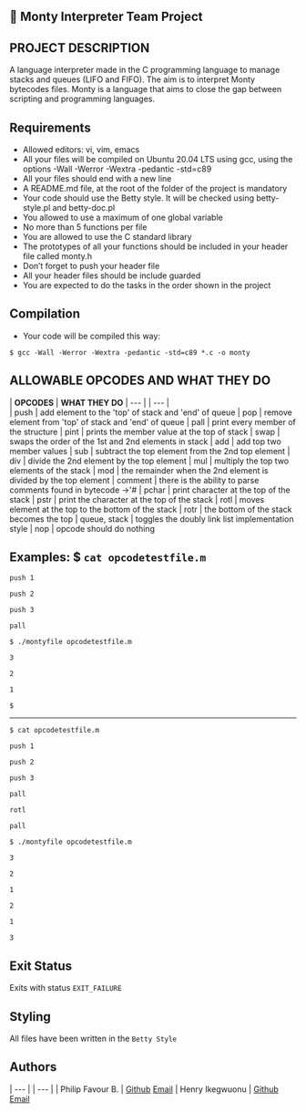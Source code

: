 ## :snake: Monty Interpreter Team Project

## PROJECT DESCRIPTION

A language interpreter made in the C programming language to manage stacks and queues (LIFO and FIFO). The aim is to interpret Monty bytecodes files. Monty is a language that aims to close the gap between scripting and programming languages.

## Requirements
* Allowed editors: vi, vim, emacs
* All your files will be compiled on Ubuntu 20.04 LTS using gcc, using the options -Wall -Werror -Wextra -pedantic -std=c89
* All your files should end with a new line
* A README.md file, at the root of the folder of the project is mandatory
* Your code should use the Betty style. It will be checked using betty-style.pl and betty-doc.pl
* You allowed to use a maximum of one global variable
* No more than 5 functions per file
* You are allowed to use the C standard library
* The prototypes of all your functions should be included in your header file called monty.h
* Don’t forget to push your header file
* All your header files should be include guarded
* You are expected to do the tasks in the order shown in the project

## Compilation
* Your code will be compiled this way:
```
$ gcc -Wall -Werror -Wextra -pedantic -std=c89 *.c -o monty
```
## ALLOWABLE OPCODES AND WHAT THEY DO
| **OPCODES**	| **WHAT THEY DO**
| --- |   | --- |	
| push		| add element to the 'top' of stack and 'end' of queue
| pop		| remove element from 'top' of stack and 'end' of queue
| pall		| print every member of the structure
| pint		| prints the member value at the top of stack
| swap		| swaps the order of the 1st and 2nd elements in stack
| add		| add top two member values
| sub		| subtract the top element from the 2nd top element
| div		| divide the 2nd element by the top element
| mul		| multiply the top two elements of the stack
| mod		| the remainder when the 2nd element is divided by the top element
| comment	| there is the ability to parse comments found in bytecode ->'#
| pchar		| print character at the top of the stack
| pstr		| print the character at the top of the stack
| rotl		| moves element at the top to the bottom of the stack
| rotr		| the bottom of the stack becomes the top
| queue, stack	| toggles the doubly link list implementation style
| nop		| opcode should do nothing

## Examples: $ `cat opcodetestfile.m`

`push 1`

`push 2`

`push 3`

`pall`

`$ ./montyfile opcodetestfile.m`

`3`

`2`

`1`

`$`

---

`$ cat opcodetestfile.m`

`push 1`

`push 2`

`push 3`

`pall`

`rotl`

`pall`

`$ ./montyfile opcodetestfile.m`

`3`

`2`

`1`

`2`

`1`

`3`

## Exit Status
Exits with status `EXIT_FAILURE`

## Styling
All files have been written in the `Betty Style`

## Authors
| --- |		| --- |
| Philip Favour B. | [Github](https://github.com/philipfavourboluwatife247) [Email](uniquedivinefavour2002@gmail.com)
| Henry Ikegwuonu  | [Github](https://github.com/Hoffdl) [Email](ikegwuonuhenry25@gmail.com)
